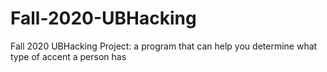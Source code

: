 # Fall-2020-UBHacking
Fall 2020 UBHacking Project: a program that can help you determine what type of accent a person has
